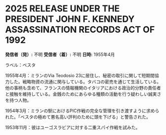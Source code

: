 # 2025 RELEASE UNDER THE PRESIDENT JOHN F. KENNEDY ASSASSINATION RECORDS ACT OF 1992

**発信者（発）:** 不明
**受信者（着）:** 不明
**日時:** 1955年4月

ラベル：ベスタ

1955年4月：ミランのVia Teodosio 23に居住し、秘密の取引に関して短期間協力した。戦略物資の流通に関与している。タバコの密売を通じて生活している。他の事柄も含めて、フランスの情報機関のイタリアにおける政治的分野の責任者と接触を維持している。金銭のためにあらゆる種類の活動を行う疑わしい誠実さを持つ人物。

1954年3月：ミランの駅におけるPIC作戦の完全な管理を引き渡すように求められた。「ベスタの極めて悪名高い評判のために頭を下げる」と警告された。

1953年11月：彼はユーゴスラビアに対する二重スパイ作戦を試みた。